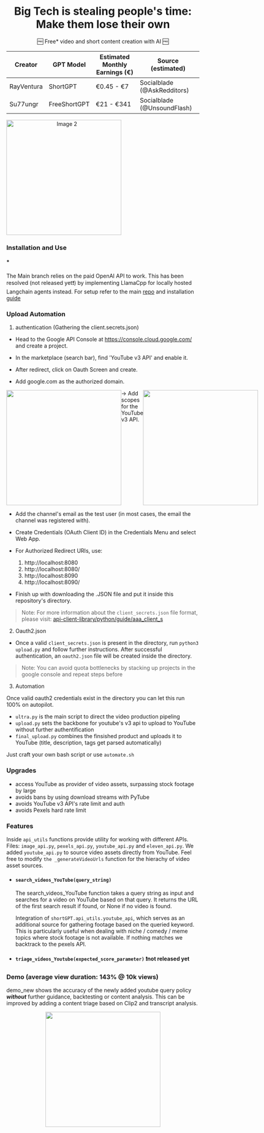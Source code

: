 <div align="center">

# Big Tech is stealing people's time: Make them lose their own
</div>

<div align="center">

  🆓 Free* video and short content creation with AI 🆓

 | Creator                  | GPT Model           | Estimated Monthly Earnings (€) | Source (estimated)                      |
| ------------------------ | ------------------- | ----------------------------- | ---------------------------- |
| RayVentura               | ShortGPT            | €0.45 - €7                    | Socialblade (@AskRedditors)  |
| Su77ungr                 | FreeShortGPT        | €21  -  €341                    | Socialblade (@UnsoundFlash) |

</div>

<div align="center">
  <div style="display: flex;">
    <img width="300" src="https://github.com/su77ungr/FreeShortGPT/assets/69374354/2b98b086-12cc-4dc0-bebd-c34fb856ad01" alt="Image 2"></img>
  </div>
</div>


</div>


### Installation and Use

#### *
The Main branch relies on the paid OpenAI API to work. This has been resolved (not released yet❗) by implementing LlamaCpp for locally hosted Langchain agents instead.
For setup refer to the main [repo](https://docs.shortgpt.ai/docs/how-to-install) and installation [guide](https://docs.shortgpt.ai/docs/how-to-install)


### Upload Automation 

1. authentication (Gathering the client.secrets.json)

- Head to the Google API Console at https://console.cloud.google.com/ and create a project.

- In the marketplace (search bar), find 'YouTube v3 API' and enable it.

- After redirect, click on Oauth Screen and create.

- Add google.com as the authorized domain.

<div style="display: flex;">
    <img width="300" height="300" src="https://github.com/su77ungr/FreeShortGPT/assets/69374354/47fc77a7-2111-489a-9b6e-f2434cbb44ea">
    -> Add scopes for the YouTube v3 API.
    <img width="300" height="300" src="https://github.com/su77ungr/FreeShortGPT/assets/69374354/dbd2abef-72d4-4303-b739-6be947f525b2">
</div>

- Add the channel's email as the test user (in most cases, the email the channel was registered with).

- Create Credentials (OAuth Client ID) in the Credentials Menu and select Web App.

- For Authorized Redirect URIs, use:
    1. http://localhost:8080
    2. http://localhost:8080/
    3. http://localhost:8090
    4. http://localhost:8090/

- Finish up with downloading the .JSON file and put it inside this repository's directory.


> Note:  For more information about the `client_secrets.json` file format, please visit: [api-client-library/python/guide/aaa_client_s](https://developers.google.com/api-client-library/python/guide/aaa_client_s)

2. Oauth2.json
   
- Once a valid `client_secrets.json` is present in the directory, run `python3 upload.py` and follow further instructions. After successful authentication, an `oauth2.json` file will be created inside the directory.


> Note: You can avoid quota bottlenecks by stacking up projects in the google console and repeat steps before 

3. Automation

Once valid oauth2 credentials exist in the directory you can let this run 100% on autopilot. 

- `ultra.py` is the main script to direct the video production pipeling
- `upload.py` sets the backbone for youtube's v3 api to upload to YouTube without further authentification
- `final_upload.py` combines the finsished product and uploads it to YouTube (title, description, tags get parsed automatically)

Just craft your own bash script or use `automate.sh`


### Upgrades
- access YouTube as provider of video assets, surpassing stock footage by large
- avoids bans by using download streams with PyTube
- avoids YouTube v3 API's rate limit and auth
- avoids Pexels hard rate limit 

### Features 


Inside `api_utils` functions provide utility for working with different APIs. Files: `image_api.py`, `pexels_api.py`,  `youtube_api.py` and `eleven_api.py`. We added  `youtube_api.py` to source video assets directly from YouTube. Feel free to modify `the _generateVideoUrls` function for the hierachy of video asset sources. 

-  #### `search_videos_YouTube(query_string)`
  
      The search_videos_YouTube function takes a query string as input and searches for a video on YouTube based on that query. It returns the URL of the first search result if found, or None if no video is found.
      
      Integration of `shortGPT.api_utils.youtube_api`, which serves as an additional source for gathering footage based on the queried keyword. This is particularly useful when dealing with niche / comedy / meme topics where stock footage is not available. If nothing matches we backtrack to the pexels API. 

-  #### `triage_videos_Youtube(expected_score_parameter)` ❗not released yet

### Demo (average view duration: 143% @ 10k views) 

demo_new shows the accuracy of the newly added youtube query policy ***without*** further guidance, backtesting or content analysis. This can be improved by adding a content triage based on Clip2 and transcript analysis.


<div align="center">
<img width=300 src="https://github.com/su77ungr/FreeShortGPT/assets/69374354/5a8e3032-982e-48da-bf17-76ed93d08fe5">
</div>
